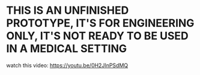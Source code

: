 # THIS IS AN UNFINISHED PROTOTYPE, IT'S FOR ENGINEERING ONLY, IT'S NOT READY TO BE USED IN A MEDICAL SETTING
watch this video: https://youtu.be/0H2JInPSdMQ
